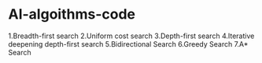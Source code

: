 # AI-algoithms-code
1.Breadth-first search
2.Uniform cost search
3.Depth-first search
4.Iterative deepening depth-first search
5.Bidirectional Search
6.Greedy Search
7.A* Search
